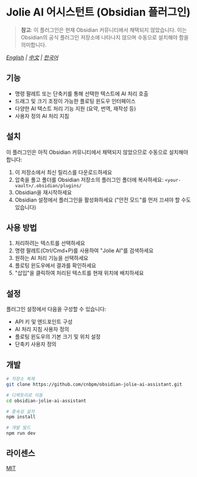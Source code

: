 # Jolie AI 어시스턴트 (Obsidian 플러그인)

> **참고**: 이 플러그인은 현재 Obsidian 커뮤니티에서 채택되지 않았습니다. 이는 Obsidian의 공식 플러그인 저장소에 나타나지 않으며 수동으로 설치해야 함을 의미합니다.

*[English](README.md) | [中文](README.zh-CN.md) | [한국어](README.ko.md)*

## 기능

- 명령 팔레트 또는 단축키를 통해 선택한 텍스트에 AI 처리 호출
- 드래그 및 크기 조정이 가능한 플로팅 윈도우 인터페이스
- 다양한 AI 텍스트 처리 기능 지원 (요약, 번역, 재작성 등)
- 사용자 정의 AI 처리 지침

## 설치

이 플러그인은 아직 Obsidian 커뮤니티에서 채택되지 않았으므로 수동으로 설치해야 합니다:

1. 이 저장소에서 최신 릴리스를 다운로드하세요
2. 압축을 풀고 폴더를 Obsidian 저장소의 플러그인 폴더에 복사하세요: `<your-vault>/.obsidian/plugins/`
3. Obsidian을 재시작하세요
4. Obsidian 설정에서 플러그인을 활성화하세요 ("안전 모드"를 먼저 끄셔야 할 수도 있습니다)

## 사용 방법

1. 처리하려는 텍스트를 선택하세요
2. 명령 팔레트(Ctrl/Cmd+P)를 사용하여 "Jolie AI"를 검색하세요
3. 원하는 AI 처리 기능을 선택하세요
4. 플로팅 윈도우에서 결과를 확인하세요
5. "삽입"을 클릭하여 처리된 텍스트를 현재 위치에 배치하세요

## 설정

플러그인 설정에서 다음을 구성할 수 있습니다:

- API 키 및 엔드포인트 구성
- AI 처리 지침 사용자 정의
- 플로팅 윈도우의 기본 크기 및 위치 설정
- 단축키 사용자 정의

## 개발

```bash
# 저장소 복제
git clone https://github.com/cnbpm/obsidian-jolie-ai-assistant.git

# 디렉토리로 이동
cd obsidian-jolie-ai-assistant

# 종속성 설치
npm install

# 개발 빌드
npm run dev
```

## 라이센스

[MIT](LICENSE)